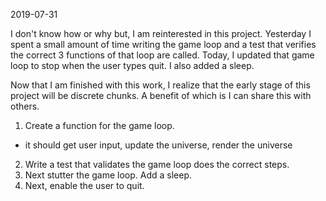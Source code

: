 2019-07-31

I don't know how or why but, I am reinterested in this project.
Yesterday I spent a small amount of time writing the game loop and a test that verifies the correct 3 functions of that loop are called.
Today, I updated that game loop to stop when the user types quit. I also added a sleep.

Now that I am finished with this work, I realize that the early stage of this project will be discrete chunks. A benefit of which is I can share this with others.

1. Create a function for the game loop.
 - it should get user input, update the universe, render the universe
2. Write a test that validates the game loop does the correct steps.
3. Next stutter the game loop. Add a sleep.
4. Next, enable the user to quit.
